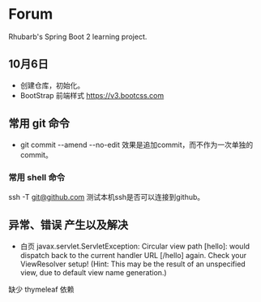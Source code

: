 # Forum
Rhubarb's Spring Boot 2 learning project.

## 10月6日 
- 创建仓库，初始化。
- BootStrap 前端样式  https://v3.bootcss.com

## 常用 git 命令
- git commit --amend --no-edit  效果是追加commit，而不作为一次单独的commit。

### 常用 shell 命令
ssh -T git@github.com  测试本机ssh是否可以连接到github。


## 异常、错误 产生以及解决

- 白页  javax.servlet.ServletException: Circular view path [hello]: 
would dispatch back to the current handler URL [/hello] again. 
Check your ViewResolver setup! (Hint: This may be the result 
of an unspecified view, due to default view name generation.)

缺少 thymeleaf 依赖
